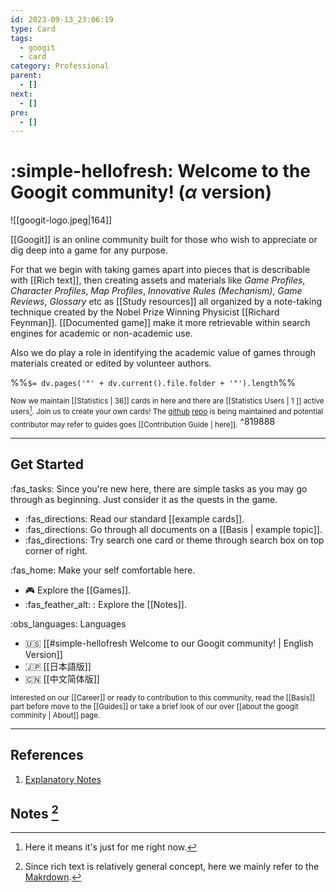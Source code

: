 ```yaml
---
id: 2023-09-13_23:06:19
type: Card
tags:
  - googit
  - card
category: Professional
parent:
  - []
next:
  - []
pre:
  - []
---
```

# :simple-hellofresh: Welcome to the Googit  community! (_α_ version)
<span class="float-left mr-2.5">![[googit-logo.jpeg|164]]</span>

<span>

[[Googit]] is an online community built for those who wish to appreciate or dig deep into a game for any purpose. 

For that we begin with taking games apart into pieces that is describable with [[Rich text]], then creating assets and materials like _Game Profiles_, _Character Profiles_, _Map Profiles_, _Innovative Rules (Mechanism)_, _Game Reviews_, _Glossary_ etc as [[Study resources]] all organized by a note-taking technique created by the Nobel Prize Winning Physicist [[Richard Feynman]]. [[Documented game]] make it more retrievable within search engines for academic or non-academic use.
</span>

Also we do play a role in identifying the academic value of games through materials created or edited by volunteer authors.
<p>

%%`$= dv.pages('"' + dv.current().file.folder + '"').length`%%

<sub class="">Now we maintain [[Statistics | 36]] cards in here and there are [[Statistics Users | 1 ]] active users[^1]. </sub>
<sub>Join us to create your own cards! The [github](https://en.wikipedia.org/wiki/GitHub) [repo](https://github.com/talkbear/googit) is being maintained and potential contributor may refer to guides goes [[Contribution Guide | here]].</sub> ^819888

</p>

---

## Get Started

:fas_tasks:  Since you're new here, there are simple tasks as you may go through as beginning. Just consider it as the quests in the game.

- :fas_directions:  Read our standard [[example cards]].
- :fas_directions:  Go through all documents on a [[Basis | example topic]].
- :fas_directions:  Try search one card or theme through search box on top corner of right.

:fas_home:   Make your self comfortable here.

- :video_game: Explore the [[Games]].
- :fas_feather_alt: :  Explore the [[Notes]].

:obs_languages: Languages

- 🇺🇸  [[#simple-hellofresh Welcome to our Googit community! | English Version]]
- 🇯🇵 [[日本語版]]
- 🇨🇳  [[中文简体版]]

<sub>Interested on our [[Career]] or ready to contribution to this community, read the [[Basis]] part before move to the [[Guides]] or take a brief look of our over [[about the googit comminity | About]] page.<sub>

---


## References

1. [Explanatory Notes](https://en.wikipedia.org/wiki/Help:Explanatory_notes)


## Notes [^2]

[^1]: Here it means it's just for me right now.
[^2]: Since rich text is relatively general concept, here we mainly refer to the [Makrdown](https://en.wikipedia.org/wiki/Markdown).